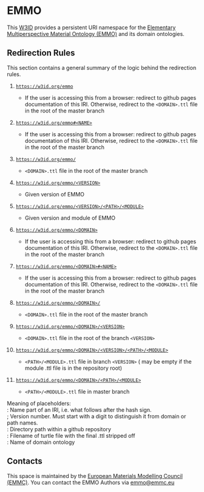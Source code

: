 # EMMO
This [W3ID](https://w3id.org) provides a persistent URI namespace for the [Elementary Multiperspective Material Ontology (EMMO)](https://github.com/emmo-repo/EMMO/) and its domain ontologies.

## Redirection Rules
This section contains a general summary of the logic behind the redirection rules.  
  
1. [`https://w3id.org/emmo`](https://w3id.org/emmo) 
   - If the user is accessing this from a browser: redirect to github pages documentation of this IRI. Otherwise, redirect to the `<DOMAIN>.ttl` file in the root of the master branch  
   
2. [`https://w3id.org/emmo#<NAME>`](https://w3id.org/emmo#<NAME>) 
   - If the user is accessing this from a browser: redirect to github pages documentation of this IRI. Otherwise, redirect to the `<DOMAIN>.ttl` file in the root of the master branch  
   
3. [`https://w3id.org/emmo/`](https://w3id.org/emmo/) 
   - `<DOMAIN>.ttl` file in the root of the master branch  
   
4. [`https://w3id.org/emmo/<VERSION>`](https://w3id.org/emmo/<VERSION>) 
   - Given version of EMMO  
   
5. [`https://w3id.org/emmo/<VERSION>/<PATH>/<MODULE>`](https://w3id.org/emmo/<VERSION>/<PATH>/<MODULE>) 
   - Given version and module of EMMO  
   
6. [`https://w3id.org/emmo/<DOMAIN>`](https://w3id.org/emmo/<DOMAIN>) 
   - If the user is accessing this from a browser: redirect to github pages documentation of this IRI. Otherwise, redirect to the `<DOMAIN>.ttl` file in the root of the master branch  
   
7. [`https://w3id.org/emmo/<DOMAIN>#<NAME>`](https://w3id.org/emmo/<DOMAIN>#<NAME>) 
   - If the user is accessing this from a browser: redirect to github pages documentation of this IRI. Otherwise, redirect to the `<DOMAIN>.ttl` file in the root of the master branch  
   
8. [`https://w3id.org/emmo/<DOMAIN>/`](https://w3id.org/emmo/<DOMAIN>/) 
   - `<DOMAIN>.ttl` file in the root of the master branch  
   
9. [`https://w3id.org/emmo/<DOMAIN>/<VERSION>`](https://w3id.org/emmo/<DOMAIN>/<VERSION>) 
   - `<DOMAIN>.ttl` file in the root of the branch `<VERSION>`  
   
10. [`https://w3id.org/emmo/<DOMAIN>/<VERSION>/<PATH>/<MODULE>`](https://w3id.org/emmo/<DOMAIN>/<VERSION>/<PATH>/<MODULE>) 
    - `<PATH>/<MODULE>.ttl` file in branch `<VERSION>` (<PATH> may be empty if the module .ttl file is in the repository root)  
   
11. [`https://w3id.org/emmo/<DOMAIN>/<PATH>/<MODULE>`](https://w3id.org/emmo/<DOMAIN>/<PATH>/<MODULE>) 
    - `<PATH>/<MODULE>.ttl` file in master branch  
  
Meaning of placeholders:  
<NAME>: Name part of an IRI, i.e. what follows after the hash sign.  
<VERSION>; Version number. Must start with a digit to distinguish it from domain or path names.  
<PATH>: Directory path within a github repository  
<MODULE>: Filename of turtle file with the final .ttl stripped off  
<DOMAIN>: Name of domain ontology  


## Contacts
This space is maintained by the [European Materials Modelling Council (EMMC)](http://emmc.eu).
You can contact the EMMO Authors via emmo@emmc.eu
